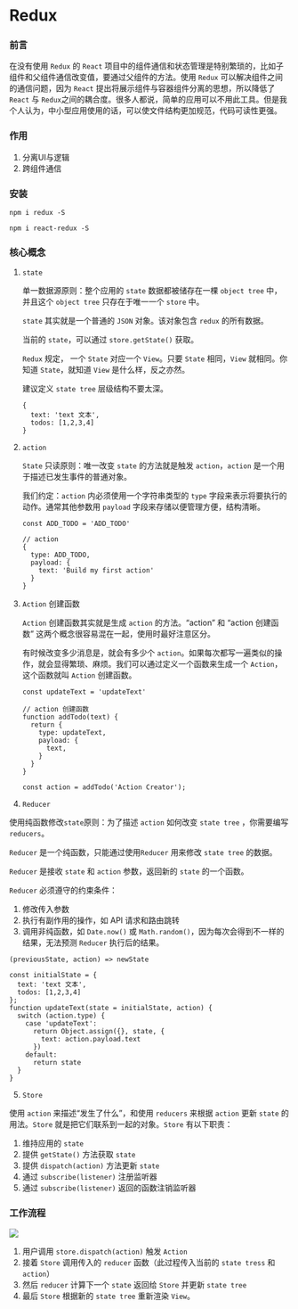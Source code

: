 # Redux

### 前言

在没有使用 ```Redux``` 的 ```React``` 项目中的组件通信和状态管理是特别繁琐的，比如子组件和父组件通信改变值，要通过父组件的方法。使用 ```Redux``` 可以解决组件之间的通信问题，因为 ```React``` 提出将展示组件与容器组件分离的思想，所以降低了 ```React``` 与 ```Redux```之间的耦合度。很多人都说，简单的应用可以不用此工具。但是我个人认为，中小型应用使用的话，可以使文件结构更加规范，代码可读性更强。

### 作用

  1. 分离UI与逻辑
  2. 跨组件通信

### 安装

  ```npm i redux -S```

  ```npm i react-redux -S```

### 核心概念

1. ```state```

    单一数据源原则：整个应用的 ```state``` 数据都被储存在一棵 ```object tree``` 中，并且这个 ```object tree``` 只存在于唯一一个 ```store``` 中。

    ```state``` 其实就是一个普通的 ```JSON``` 对象。该对象包含 ```redux``` 的所有数据。
    
    当前的 ```state```，可以通过 ```store.getState()``` 获取。

    ```Redux``` 规定， 一个 ```State``` 对应一个 ```View```。只要 ```State``` 相同，```View``` 就相同。你知道 ```State```，就知道 ```View``` 是什么样，反之亦然。

    建议定义 ```state tree``` 层级结构不要太深。

    ```
    {
      text: 'text 文本',
      todos: [1,2,3,4]
    }
    ```

2. ```action```

    ```State``` 只读原则：唯一改变 ```state``` 的方法就是触发 ```action```，```action``` 是一个用于描述已发生事件的普通对象。

    我们约定：```action``` 内必须使用一个字符串类型的 ```type``` 字段来表示将要执行的动作。通常其他参数用 ```payload``` 字段来存储以便管理方便，结构清晰。

    ```
    const ADD_TODO = 'ADD_TODO'

    // action
    {
      type: ADD_TODO,
      payload: {
        text: 'Build my first action'
      }
    }
    ```

3. ```Action``` 创建函数

    ```Action``` 创建函数其实就是生成 ```action``` 的方法。“action” 和 “action 创建函数” 这两个概念很容易混在一起，使用时最好注意区分。

    有时候改变多少消息是，就会有多少个 ```action```。如果每次都写一遍类似的操作，就会显得繁琐、麻烦。我们可以通过定义一个函数来生成一个 ```Action```，这个函数就叫 ```Action``` 创建函数。

    ```
    const updateText = 'updateText'

    // action 创建函数
    function addTodo(text) {
      return {
        type: updateText,
        payload: {
          text,
        }
      }
    }

    const action = addTodo('Action Creator');
    ```

4. ```Reducer```

  使用纯函数修改```state```原则：为了描述 ```action``` 如何改变 ```state tree``` ，你需要编写 ```reducers```。

  ```Reducer``` 是一个纯函数，只能通过使用```Reducer``` 用来修改 ```state tree``` 的数据。

  ```Reducer``` 是接收 ```state``` 和 ```action``` 参数，返回新的 ```state``` 的一个函数。

  ```Reducer``` 必须遵守的约束条件：
  
  1. 修改传入参数
  2. 执行有副作用的操作，如 API 请求和路由跳转
  3. 调用非纯函数，如 ```Date.now()``` 或 ```Math.random()```，因为每次会得到不一样的结果，无法预测 ```Reducer``` 执行后的结果。

  ```
  (previousState, action) => newState
  ```

  ```
  const initialState = {
    text: 'text 文本',
    todos: [1,2,3,4]
  };
  function updateText(state = initialState, action) {
    switch (action.type) {
      case 'updateText':
        return Object.assign({}, state, {
          text: action.payload.text
        })
      default:
        return state
    }
  }
  ```

5. ```Store```

  使用 ```action``` 来描述“发生了什么”，和使用 ```reducers``` 来根据 ```action``` 更新 ```state``` 的用法。```Store``` 就是把它们联系到一起的对象。```Store``` 有以下职责：

  1. 维持应用的 ```state```
  2. 提供 ```getState()``` 方法获取 ```state```
  3. 提供 ```dispatch(action)``` 方法更新 ```state```
  4. 通过 ```subscribe(listener)``` 注册监听器
  5. 通过 ```subscribe(listener)``` 返回的函数注销监听器


### 工作流程

  <img src="./redux-process.png" />

  1. 用户调用 ```store.dispatch(action)``` 触发 ```Action```
  2. 接着 ```Store``` 调用传入的 ```reducer``` 函数（此过程传入当前的 ```state tress``` 和 ```action```）
  3. 然后 ```reducer``` 计算下一个 ```state``` 返回给 ```Store``` 并更新 ```state tree```
  4. 最后 ```Store``` 根据新的 ```state tree``` 重新渲染 ```View```。


### 